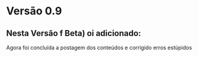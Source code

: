 # Versão 0.9
## Nesta Versão f Beta) oi adicionado:
Agora foi concluída a postagem dos conteúdos e corrigido erros estúpidos
